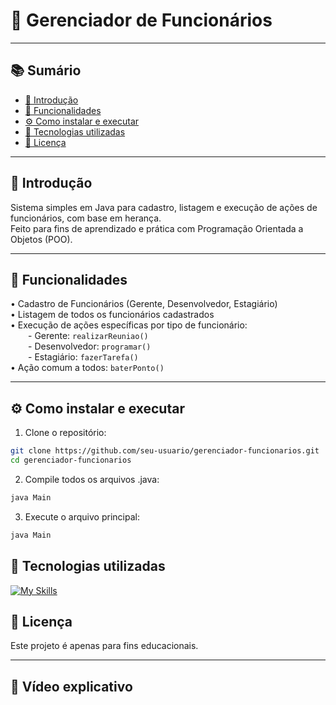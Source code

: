 # 👥 Gerenciador de Funcionários

---

## 📚 Sumário
- [📌 Introdução](#-introdução)
- [🧠 Funcionalidades](#-funcionalidades)
- [⚙️ Como instalar e executar](#%EF%B8%8F-como-instalar-e-executar)
- [💠 Tecnologias utilizadas](#-tecnologias-utilizadas)
- [📄 Licença](#-licença)

---

## 📌 Introdução

Sistema simples em Java para cadastro, listagem e execução de ações de funcionários, com base em herança.  
Feito para fins de aprendizado e prática com Programação Orientada a Objetos (POO).

---

## 🧠 Funcionalidades

• Cadastro de Funcionários (Gerente, Desenvolvedor, Estagiário)  
• Listagem de todos os funcionários cadastrados  
• Execução de ações específicas por tipo de funcionário:  
  - Gerente: `realizarReuniao()`  
  - Desenvolvedor: `programar()`  
  - Estagiário: `fazerTarefa()`  
• Ação comum a todos: `baterPonto()`

---

## ⚙️ Como instalar e executar

1. Clone o repositório:

```bash
git clone https://github.com/seu-usuario/gerenciador-funcionarios.git
cd gerenciador-funcionarios
```

2. Compile todos os arquivos .java:
   
```bash
java Main
```

3. Execute o arquivo principal:
   
```bash
java Main
```

## 💠 Tecnologias utilizadas

[![My Skills](https://skillicons.dev/icons?i=java&theme=light)](https://skillicons.dev) 



## 📄 Licença

  Este projeto é apenas para fins educacionais.

---

## 🎥 Vídeo explicativo


